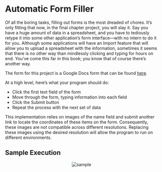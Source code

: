 # Automatic Form Filler

Of all the boring tasks, filling out forms is the most dreaded of chores. It’s only fitting that now, in the final chapter project, you will slay it. Say you have a huge amount of data in a spreadsheet, and you have to tediously retype it into some other application’s form interface—with no intern to do it for you. Although some applications will have an Import feature that will allow you to upload a spreadsheet with the information, sometimes it seems that there is no other way than mindlessly clicking and typing for hours on end. You’ve come this far in this book; you know that of course there’s another way.

The form for this project is a Google Docs form that can be found [here](http://autbor.com/form).

At a high level, here’s what your program should do:
- Click the first text field of the form
- Move through the form, typing information into each field
- Click the Submit button
- Repeat the process with the next set of data

This implementation relies on images of the name field and submit another link to locate the coordinates of these items on the form. Consequently, these images are not compatible across different resolutions. Replacing these images using the desired resolution will allow the program to run on different environments.

## Sample Execution
<p align=center>
  <img src=./sample_output.gif alt=sample execution including console output>
</p>
